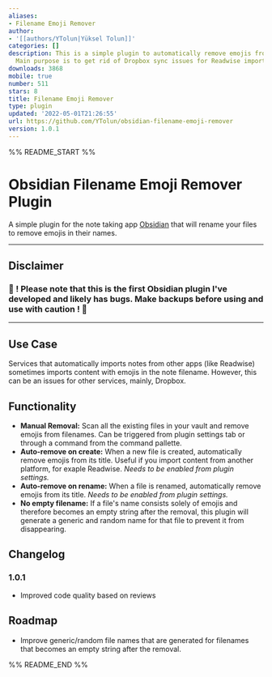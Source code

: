 ```yaml
---
aliases:
- Filename Emoji Remover
author:
- '[[authors/YTolun|Yüksel Tolun]]'
categories: []
description: This is a simple plugin to automatically remove emojis from filenames.
  Main purpose is to get rid of Dropbox sync issues for Readwise imported content.
downloads: 3868
mobile: true
number: 511
stars: 8
title: Filename Emoji Remover
type: plugin
updated: '2022-05-01T21:26:55'
url: https://github.com/YTolun/obsidian-filename-emoji-remover
version: 1.0.1
---
```


%% README_START %%

# Obsidian Filename Emoji Remover Plugin

A simple plugin for the note taking app [Obsidian](https://obsidian.md) that will rename your files to remove emojis in their names.

---

## Disclaimer

### 🔴 ! Please note that this is the first Obsidian plugin I've developed and likely has bugs. Make backups before using and use with caution ! 🔴

---

## Use Case

Services that automatically imports notes from other apps (like Readwise) sometimes imports content with emojis in the note filename. However, this can be an issues for other services, mainly, Dropbox.

## Functionality

-   **Manual Removal:** Scan all the existing files in your vault and remove emojis from filenames. Can be triggered from plugin settings tab or through a command from the command pallette.
-   **Auto-remove on create:** When a new file is created, automatically remove emojis from its title. Useful if you import content from another platform, for exaple Readwise. _Needs to be enabled from plugin settings._
-   **Auto-remove on rename:** When a file is renamed, automatically remove emojis from its title. _Needs to be enabled from plugin settings._
-   **No empty filename:** If a file's name consists solely of emojis and therefore becomes an empty string after the removal, this plugin will generate a generic and random name for that file to prevent it from disappearing.

## Changelog

### 1.0.1

-   Improved code quality based on reviews

## Roadmap

-   Improve generic/random file names that are generated for filenames that becomes an empty string after the removal.


%% README_END %%